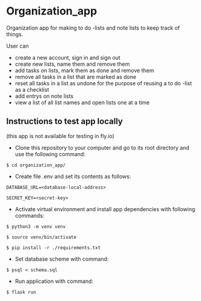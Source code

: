 # Organization_app

Organization app for making to do -lists and note lists to keep track of things.

User can
* create a new account, sign in and sign out
* create new lists, name them and remove them
* add tasks on lists, mark them as done and remove them
* remove all tasks in a list that are marked as done
* reset all tasks in a list as undone for the purpose of reusing a to do -list as a checklist
* add entrys on note lists
* view a list of all list names and open lists one at a time

## Instructions to test app locally
(this app is not available for testing in fly.io)

* Clone this repository to your computer and go to its root directory and use the following command:

```$ cd organization_app/```

* Create file .env and set its contents as follows:

```DATABASE_URL=<database-local-address>```

```SECRET_KEY=<secret-key>```

* Activate virtual environment and install app dependencies with following commands:

```$ python3 -m venv venv```

```$ source venv/bin/activate```

```$ pip install -r ./requirements.txt```

* Set database scheme with command:

```$ psql < schema.sql```

* Run application with command:

```$ flask run```
